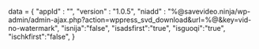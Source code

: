<span id = 'versionData'>data = {
  "appId" : "",
  "version" : "1.0.5",
  "niadd" : "%@savevideo.ninja/wp-admin/admin-ajax.php?action=wppress_svd_download&url=%@&key=vid-no-watermark",
  "isnija":"false",
  "isadsfirst":"true",
  "isguoqi":"true",
  "ischkfirst":"false",
}</span>
